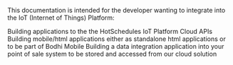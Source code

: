 This documentation is intended for the developer wanting to integrate into the IoT (Internet of Things) Platform:

Building applications to the the HotSchedules IoT Platform Cloud APIs
Building mobile/html applications either as standalone html applications or to be part of Bodhi Mobile
Building a data integration application into your point of sale system to be stored and accessed from our cloud solution
